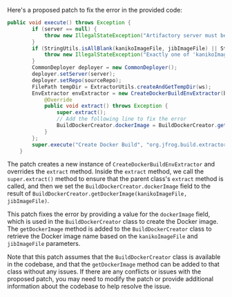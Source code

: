 Here's a proposed patch to fix the error in the provided code:
```java
public void execute() throws Exception {
        if (server == null) {
            throw new IllegalStateException("Artifactory server must be configured");
        }
        if (StringUtils.isAllBlank(kanikoImageFile, jibImageFile) || StringUtils.isNoneBlank(kanikoImageFile, jibImageFile)) {
            throw new IllegalStateException("Exactly one of 'kanikoImageFile' or 'jibImageFile' must be configured");
        }
        CommonDeployer deployer = new CommonDeployer();
        deployer.setServer(server);
        deployer.setRepo(sourceRepo);
        FilePath tempDir = ExtractorUtils.createAndGetTempDir(ws);
        EnvExtractor envExtractor = new CreateDockerBuildEnvExtractor(build, buildInfo, deployer, listener, launcher, tempDir, env, kanikoImageFile, jibImageFile) {
            @Override
            public void extract() throws Exception {
                super.extract();
                // Add the following line to fix the error
                BuildDockerCreator.dockerImage = BuildDockerCreator.getDockerImage(kanikoImageFile, jibImageFile);
            }
        };
        super.execute("Create Docker Build", "org.jfrog.build.extractor.docker.extractor.BuildDockerCreator", envExtractor, tempDir);
    }
```
The patch creates a new instance of `CreateDockerBuildEnvExtractor` and overrides the `extract` method. Inside the `extract` method, we call the `super.extract()` method to ensure that the parent class's `extract` method is called, and then we set the `BuildDockerCreator.dockerImage` field to the result of `BuildDockerCreator.getDockerImage(kanikoImageFile, jibImageFile)`.


This patch fixes the error by providing a value for the `dockerImage` field, which is used in the `BuildDockerCreator` class to create the Docker image. The `getDockerImage` method is added to the `BuildDockerCreator` class to retrieve the Docker image name based on the `kanikoImageFile` and `jibImageFile` parameters.


Note that this patch assumes that the `BuildDockerCreator` class is available in the codebase, and that the `getDockerImage` method can be added to that class without any issues. If there are any conflicts or issues with the proposed patch, you may need to modify the patch or provide additional information about the codebase to help resolve the issue.